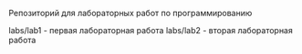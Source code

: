 
Репозиторий для лабораторных работ по программированию


labs/lab1 - первая лабораторная работа
labs/lab2 - вторая лабораторная работа
